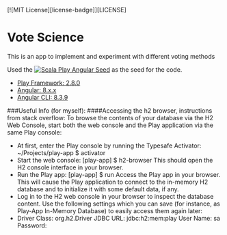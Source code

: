 [![MIT License][license-badge]][LICENSE]

# Vote Science

This is an app to implement and experiment with different voting methods

 
Used the 
[![Scala Play Angular Seed](https://github.com/yohangz/scala-play-angular-seed/blob/master/angular.png)](http://bit.ly/2AStvhK) as the seed for the code.


* [Play Framework: 2.8.0](https://www.playframework.com/documentation/2.8.x/Home)
* [Angular: 8.x.x](https://angular.io/)
* [Angular CLI: 8.3.9](https://cli.angular.io/)


###Useful Info (for myself):
####Accessing the h2 browser, instructions from stack overflow: 
To browse the contents of your database via the H2 Web Console, start both the web console and the Play application via the same Play console:

* At first, enter the Play console by running the Typesafe Activator: ~/Projects/play-app $ activator 
* Start the web console: [play-app] $ h2-browser This should open the H2 console interface in your browser. 
* Run the Play app: [play-app] $ run Access the Play app in your browser. This will cause the Play application to connect to the in-memory H2 database and to initialize it with some default data, if any. 
* Log in to the H2 web console in your browser to inspect the database content. Use the following settings which you can save (for instance, as Play-App In-Memory Database) to easily access them again later: 
* Driver Class: org.h2.Driver JDBC URL: jdbc:h2:mem:play User Name: sa Password: